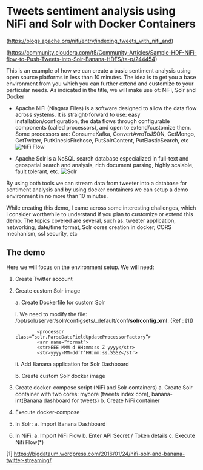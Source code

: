 # Tweets sentiment analysis using NiFi and Solr with Docker Containers
(https://blogs.apache.org/nifi/entry/indexing_tweets_with_nifi_and)

(https://community.cloudera.com/t5/Community-Articles/Sample-HDF-NiFi-flow-to-Push-Tweets-into-Solr-Banana-HDFS/ta-p/244454)

This is an example of how we can create a basic sentiment analysis using open source platforms in less than 10 minutes. The idea is to get you a base environment from you which you can further extend and customize to your particular needs. As indicated in the title, we will make use of: NiFi, Solr and Docker

- Apache NiFi (Niagara Files) is a software designed to allow the data flow across systems. It is straight-forward to use: easy installation/configuration, the data flows through configurable components (called processors), and open to extend/customize them. Some processors are: ConsumeKafka, ConvertAvroToJSON, GetMongo, GetTwitter, PutKinesisFirehose, PutSolrContent, PutElasticSearch, etc
![NiFi Flow](https://nifi.apache.org/assets/images/flow.png)

- Apache Solr is a NoSQL search database especialized in full-text and geospatial search and analysis, rich document parsing, highly scalable, fault tolerant, etc.
![Solr](https://solr.apache.org/guide/6_6/images/query-screen/query-top.png)

By using both tools we can stream data from tweeter into a database for sentiment analysis and by using docker containers we can setup a demo environment in no more than 10 minutes.

While creating this demo, I came across some interesting challenges, which i consider worthwhile to understand if you plan to customize or extend this demo. The topics covered are several, such as: tweeter application, networking, date/time format, Solr cores creation in docker, CORS mechanism, ssl security, etc

## The demo
Here we will focus on the environment setup. We will need:
1. Create Twitter account
2.  Create custom Solr image<p>
    a. Create Dockerfile for custom Solr<p>
        i. We need to modify the file: /opt/solr/server/solr/configsets/_default/conf/<b>solrconfig.xml</b>. (Ref : [1]) <p>

                <processor class=”solr.ParseDateFieldUpdateProcessorFactory”>
                <arr name=”format”>
                <str>EEE MMM d HH:mm:ss Z yyyy</str>
                <str>yyyy-MM-dd’T’HH:mm:ss.SSSZ</str>
       ii. Add Banana application for Solr Dashboard<p>
	b. Create custom Solr docker image
3. Create docker-compose script (NiFi and Solr containers)
	a. Create Solr container with two cores: mycore (tweets index core), banana-int(Banana dashboard for tweets)
	b. Create NiFi container
4. Execute docker-compose
5. In Solr:
	a. Import Banana Dashboard
6. In NiFi:
	a. Import NiFi Flow
	b. Enter API Secret / Token details
    c. Execute Nifi Flow(*)

[1] https://bigdataum.wordpress.com/2016/01/24/nifi-solr-and-banana-twitter-streaming/


